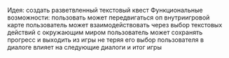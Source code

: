 Идея: создать разветвленный текстовый квест
Функциональные возможности:
  пользовать может передвигаться оп внутриигровой карте
  пользователь может взаимодействовать через выбор текстовых действий с окружающим миром
  пользователь может сохранять прогресс и выходить из игры не теряя его
выбор пользователя в диалоге влияет на следующие диалоги и итог игры
